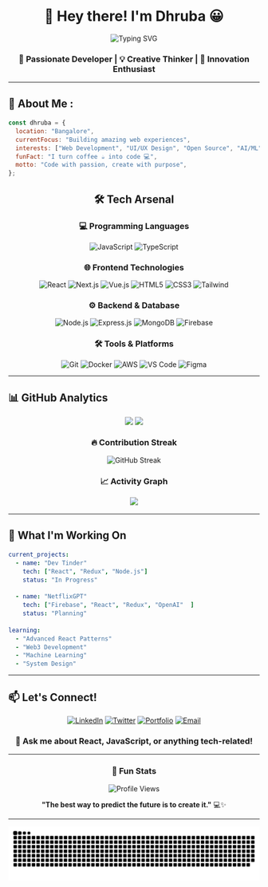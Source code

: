 <div align="center">

# 👋 Hey there! I'm Dhruba 😀

<img src="https://readme-typing-svg.herokuapp.com?font=Fira+Code&size=30&duration=3000&pause=1000&color=36BCF7&center=true&vCenter=true&width=550&lines=Full+Stack+Developer;UI%2FUX+Enthusiast;Problem+Solver;Always+Learning!" alt="Typing SVG" />

### 🚀 Passionate Developer | 💡 Creative Thinker | 🌟 Innovation Enthusiast

</div>

---

## 🎯 About Me :

```javascript
const dhruba = {
  location: "Bangalore",
  currentFocus: "Building amazing web experiences",
  interests: ["Web Development", "UI/UX Design", "Open Source", "AI/ML", "Web3"],
  funFact: "I turn coffee ☕ into code 💻",
  motto: "Code with passion, create with purpose",
};
```

<div align="center">

## 🛠️ Tech Arsenal

### 💻 Programming Languages

![JavaScript](https://img.shields.io/badge/JavaScript-F7DF1E?style=for-the-badge&logo=javascript&logoColor=black)
![TypeScript](https://img.shields.io/badge/TypeScript-007ACC?style=for-the-badge&logo=typescript&logoColor=white)

### 🌐 Frontend Technologies

![React](https://img.shields.io/badge/React-20232A?style=for-the-badge&logo=react&logoColor=61DAFB)
![Next.js](https://img.shields.io/badge/Next.js-000000?style=for-the-badge&logo=next.js&logoColor=white)
![Vue.js](https://img.shields.io/badge/Vue.js-35495E?style=for-the-badge&logo=vue.js&logoColor=4FC08D)
![HTML5](https://img.shields.io/badge/HTML5-E34F26?style=for-the-badge&logo=html5&logoColor=white)
![CSS3](https://img.shields.io/badge/CSS3-1572B6?style=for-the-badge&logo=css3&logoColor=white)
![Tailwind](https://img.shields.io/badge/Tailwind_CSS-38B2AC?style=for-the-badge&logo=tailwind-css&logoColor=white)

### ⚙️ Backend & Database

![Node.js](https://img.shields.io/badge/Node.js-43853D?style=for-the-badge&logo=node.js&logoColor=white)
![Express.js](https://img.shields.io/badge/Express.js-404D59?style=for-the-badge)
![MongoDB](https://img.shields.io/badge/MongoDB-4EA94B?style=for-the-badge&logo=mongodb&logoColor=white)
![Firebase](https://img.shields.io/badge/Firebase-039BE5?style=for-the-badge&logo=Firebase&logoColor=white)

### 🛠️ Tools & Platforms

![Git](https://img.shields.io/badge/Git-F05032?style=for-the-badge&logo=git&logoColor=white)
![Docker](https://img.shields.io/badge/Docker-2496ED?style=for-the-badge&logo=docker&logoColor=white)
![AWS](https://img.shields.io/badge/AWS-232F3E?style=for-the-badge&logo=amazon-aws&logoColor=white)
![VS Code](https://img.shields.io/badge/VS_Code-007ACC?style=for-the-badge&logo=visual-studio-code&logoColor=white)
![Figma](https://img.shields.io/badge/Figma-F24E1E?style=for-the-badge&logo=figma&logoColor=white)

</div>

---

## 📊 GitHub Analytics

<div align="center">

<img height="180em" src="https://github-readme-stats.vercel.app/api?username=dhruba001&show_icons=true&theme=radical&include_all_commits=true&count_private=true"/>
<img height="180em" src="https://github-readme-stats.vercel.app/api/top-langs/?username=dhruba001&layout=compact&langs_count=8&theme=radical"/>

</div>

<div align="center">

### 🔥 Contribution Streak

<img src="https://github-readme-streak-stats.herokuapp.com/?user=dhruba001&theme=radical" alt="GitHub Streak" />

### 📈 Activity Graph

<img src="https://github-readme-activity-graph.vercel.app/graph?username=dhruba001&theme=react-dark&hide_border=true" />

</div>

---

## 🎨 What I'm Working On

```yaml
current_projects:
  - name: "Dev Tinder"
    tech: ["React", "Redux", "Node.js"]
    status: "In Progress"

  - name: "NetflixGPT"
    tech: ["Firebase", "React", "Redux", "OpenAI"  ]
    status: "Planning"

learning:
  - "Advanced React Patterns"
  - "Web3 Development"
  - "Machine Learning"
  - "System Design"
```

---

## 📫 Let's Connect!

<div align="center">

[![LinkedIn](https://img.shields.io/badge/LinkedIn-0077B5?style=for-the-badge&logo=linkedin&logoColor=white)](https://www.linkedin.com/in/dhruba-goswami-1a042317b/)
[![Twitter](https://img.shields.io/badge/Twitter-1DA1F2?style=for-the-badge&logo=twitter&logoColor=white)](https://x.com/dhruba_001)
[![Portfolio](https://img.shields.io/badge/Portfolio-FF5722?style=for-the-badge&logo=google-chrome&logoColor=white)](https://personal-website-three-nu-59.vercel.app/)
[![Email](https://img.shields.io/badge/Email-D14836?style=for-the-badge&logo=gmail&logoColor=white)](mailto:gdhruba748@gmail.com)

### 💬 Ask me about React, JavaScript, or anything tech-related!

</div>

---

<div align="center">

### 🎯 Fun Stats

<img src="https://komarev.com/ghpvc/?username=dhruba001&style=for-the-badge&color=blue" alt="Profile Views" />

**"The best way to predict the future is to create it."** 💻✨

---

<img src="https://raw.githubusercontent.com/platane/snk/output/github-contribution-grid-snake-dark.svg" alt="Snake Animation" />

</div>

